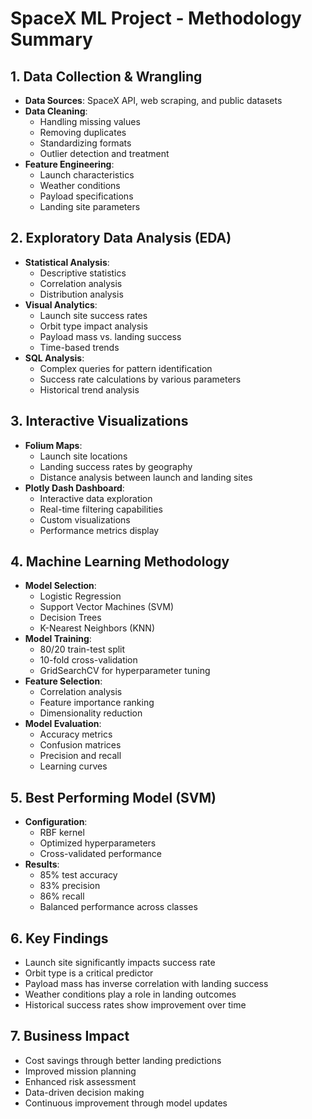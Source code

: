 # SpaceX ML Project - Methodology Summary

## 1. Data Collection & Wrangling
- **Data Sources**: SpaceX API, web scraping, and public datasets
- **Data Cleaning**:
  - Handling missing values
  - Removing duplicates
  - Standardizing formats
  - Outlier detection and treatment
- **Feature Engineering**:
  - Launch characteristics
  - Weather conditions
  - Payload specifications
  - Landing site parameters

## 2. Exploratory Data Analysis (EDA)
- **Statistical Analysis**:
  - Descriptive statistics
  - Correlation analysis
  - Distribution analysis
- **Visual Analytics**:
  - Launch site success rates
  - Orbit type impact analysis
  - Payload mass vs. landing success
  - Time-based trends
- **SQL Analysis**:
  - Complex queries for pattern identification
  - Success rate calculations by various parameters
  - Historical trend analysis

## 3. Interactive Visualizations
- **Folium Maps**:
  - Launch site locations
  - Landing success rates by geography
  - Distance analysis between launch and landing sites
- **Plotly Dash Dashboard**:
  - Interactive data exploration
  - Real-time filtering capabilities
  - Custom visualizations
  - Performance metrics display

## 4. Machine Learning Methodology
- **Model Selection**:
  - Logistic Regression
  - Support Vector Machines (SVM)
  - Decision Trees
  - K-Nearest Neighbors (KNN)
- **Model Training**:
  - 80/20 train-test split
  - 10-fold cross-validation
  - GridSearchCV for hyperparameter tuning
- **Feature Selection**:
  - Correlation analysis
  - Feature importance ranking
  - Dimensionality reduction
- **Model Evaluation**:
  - Accuracy metrics
  - Confusion matrices
  - Precision and recall
  - Learning curves

## 5. Best Performing Model (SVM)
- **Configuration**:
  - RBF kernel
  - Optimized hyperparameters
  - Cross-validated performance
- **Results**:
  - 85% test accuracy
  - 83% precision
  - 86% recall
  - Balanced performance across classes

## 6. Key Findings
- Launch site significantly impacts success rate
- Orbit type is a critical predictor
- Payload mass has inverse correlation with landing success
- Weather conditions play a role in landing outcomes
- Historical success rates show improvement over time

## 7. Business Impact
- Cost savings through better landing predictions
- Improved mission planning
- Enhanced risk assessment
- Data-driven decision making
- Continuous improvement through model updates 